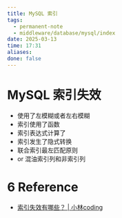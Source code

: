 ```yaml
---
title: MySQL 索引
tags:
  - permanent-note
  - middleware/database/mysql/index
date: 2025-03-13
time: 17:31
aliases: 
done: false
---
```


# MySQL 索引失效

* 使用了左模糊或者左右模糊
* 索引使用了函数
* 索引表达式计算了
* 索引发生了隐式转换
* 联合索引最左匹配原则
* or 混油索引列和非索引列

# 6 Reference
* [索引失效有哪些？ \| 小林coding](https://xiaolincoding.com/mysql/index/index_lose.html#%E7%B4%A2%E5%BC%95%E5%AD%98%E5%82%A8%E7%BB%93%E6%9E%84%E9%95%BF%E4%BB%80%E4%B9%88%E6%A0%B7)